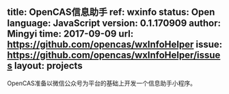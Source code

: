 title: OpenCAS信息助手
ref: wxinfo
status: Open
language: JavaScript
version: 0.1.170909
author: Mingyi
time: 2017-09-09
url: https://github.com/opencas/wxInfoHelper
issue: https://github.com/opencas/wxInfoHelper/issues
layout: projects
---

OpenCAS准备以微信公众号为平台的基础上开发一个信息助手小程序。
